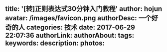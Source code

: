
title: '[转]正则表达式30分钟入门教程'
author: hojun
avatar: /images/favicon.png
authorDesc: 一个好奇的人
categories: 技术
date: 2017-06-29 22:07:36
authorLink:
authorAbout:
tags:
keywords:
description:
photos:
---
